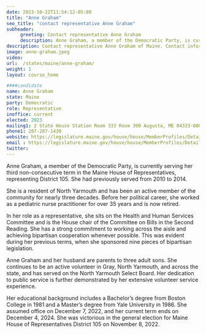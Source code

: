 ```yaml
---
date: 2023-10-22T11:54:12-05:00
title: "Anne Graham"
seo_title: "contact representative Anne Graham"
subheader:
     greeting: Contact representative Anne Graham
     description: Anne Graham, a member of the Democratic Party, is currently serving her third non-consecutive term in the Maine House of Representatives, representing District 105. She had previously served from 2010 to 2014.
description: Contact representative Anne Graham of Maine. Contact information for Anne Graham includes email address, phone number, and mailing address.
image: anne-graham.jpeg
video:
url:  /states/maine/anne-graham/
weight: 1
layout: course_home

####candidate
name: Anne Graham
state: Maine
party: Democratic
role: Representative
inoffice: current
elected: 2023
mailing1: 2 State House Station Room 333 Room 300 Augusta, ME 04333-0002
phone1: 207-287-1430
website: https://legislature.maine.gov/house/house/MemberProfiles/Details/259/
email : https://legislature.maine.gov/house/house/MemberProfiles/Details/259/
twitter:
---
```


Anne Graham, a member of the Democratic Party, is currently serving her third non-consecutive term in the Maine House of Representatives, representing District 105. She had previously served from 2010 to 2014.

She is a resident of North Yarmouth and has been an active member of the community for nearly three decades. Before her political career, she worked as a pediatric nurse practitioner for over 35 years and is now retired.

In her role as a representative, she sits on the Health and Human Services Committee and is the House chair of the Committee on Bills in the Second Reading. She has a strong commitment to working across the aisle and achieving bipartisan cooperation whenever possible. This was evident during her previous terms, when she sponsored nine pieces of bipartisan legislation.

Anne Graham and her husband are parents to three adult sons. She continues to be an active volunteer in Gray, North Yarmouth, and across the state, and has served on the North Yarmouth Select Board. Her dedication to public service is further demonstrated by her extensive volunteer service experience.

Her educational background includes a Bachelor’s degree from Boston College in 1981 and a Master’s degree from Yale University in 1986. She assumed office on December 7, 2022, and her current term ends on December 4, 2024. She was victorious in the general election for Maine House of Representatives District 105 on November 8, 2022.
